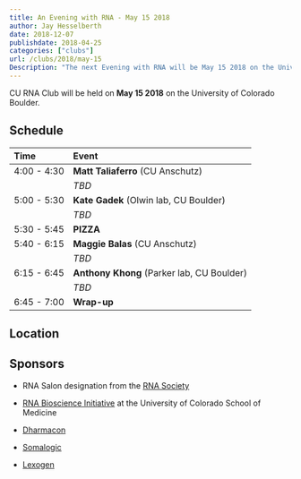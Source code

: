 ```yaml
---
title: An Evening with RNA - May 15 2018
author: Jay Hesselberth
date: 2018-12-07
publishdate: 2018-04-25
categories: ["clubs"]
url: /clubs/2018/may-15
Description: "The next Evening with RNA will be May 15 2018 on the University of Colorado Boulder campus" 
---
```


CU RNA Club will be held on **May 15 2018** on the University of Colorado Boulder. 

<!--more-->

## Schedule

| Time        | Event     |
| :--         | :--       |
| 4:00 - 4:30 | **Matt Taliaferro** (CU Anschutz) |
|             | *TBD* |
| 5:00 - 5:30 | **Kate Gadek** (Olwin lab, CU Boulder) |
|             | *TBD* |
| 5:30 - 5:45 | **PIZZA** |
| 5:40 - 6:15 | **Maggie Balas** (CU Anschutz) |
|             | *TBD* |
| 6:15 - 6:45 | **Anthony Khong** (Parker lab, CU Boulder) |
|             | *TBD* |
| 6:45 - 7:00 | **Wrap-up** |

## Location

## Sponsors

+ RNA Salon designation from the [RNA Society](https://www.rnasociety.org/)

+ [RNA Bioscience Initiative](http://rnabio.co) at the University of Colorado School of Medicine

+ [Dharmacon](http://dharmacon.gelifesciences.com/)

+ [Somalogic](http://somalogic.com/)

+ [Lexogen](https://www.lexogen.com/)

